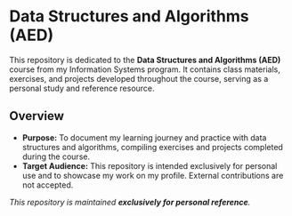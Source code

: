 # Data Structures and Algorithms (AED)

This repository is dedicated to the **Data Structures and Algorithms (AED)** course from my Information Systems program. It contains class materials, exercises, and projects developed throughout the course, serving as a personal study and reference resource.

## Overview

- **Purpose:** To document my learning journey and practice with data structures and algorithms, compiling exercises and projects completed during the course.
- **Target Audience:** This repository is intended exclusively for personal use and to showcase my work on my profile. External contributions are not accepted.

*This repository is maintained **exclusively for personal reference**.*
